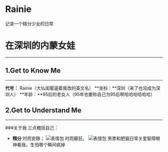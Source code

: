 # Rainie
记录一个精分少女的日常

# 在深圳的内蒙女娃
---
## 1.Get to Know Me
---
**代号：** Rainie（大仙闺蜜逼着我改的英文名）
**坐标：**深圳（来了也没成为深圳人）
**年龄：**95后的老女人（95年也要称自己为95后啊哈哈哈哈哈哈）

## 2.Get to Understand Me
---
###关于我
三点概括自己：
- **精分**
时而安静；
![表情包](https://timgsa.baidu.com/timg?image&quality=80&size=b9999_10000&sec=1513499421040&di=a28395c7adc1f78b368c77953071d30f&imgtype=0&src=http%3A%2F%2F5b0988e595225.cdn.sohucs.com%2Fimages%2F20170913%2Fb37dd525ca4a4803968b6978df92abba.jpeg)
时而癫狂。
![表情包](http://b255.photo.store.qq.com/psb?/31413d68-c763-4603-8cd1-ff6da86dba61/zM4JFbjt.130JkMbGzEwcbxHlOwnWSt*H4XO7bQgGiE!/b/dP8AAAAAAAAA&bo=AAUBBQAAAAAFCSs!&rf=viewer_4)
男票和肥猫日常关爱智障眼神看我，生怕哪个瞬间疯掉

